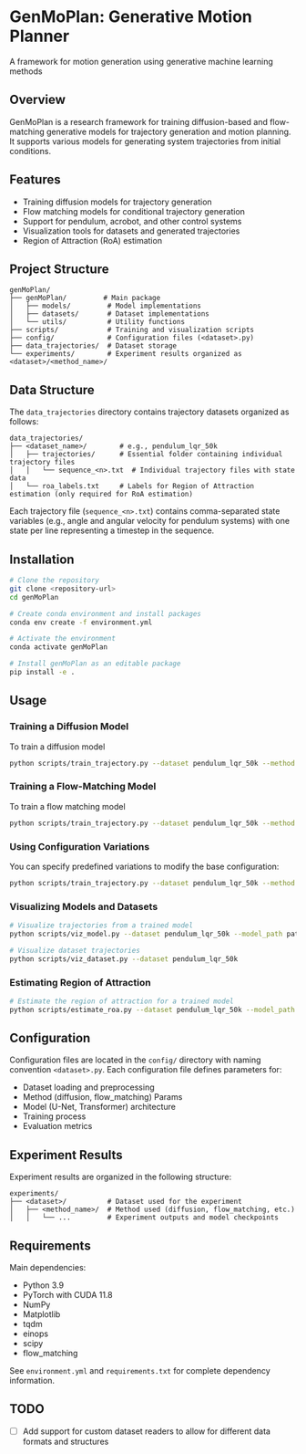 # GenMoPlan: Generative Motion Planner

A framework for motion generation using generative machine learning methods

## Overview

GenMoPlan is a research framework for training diffusion-based and flow-matching generative models for trajectory generation and motion planning. It supports various models for generating system trajectories from initial conditions.

## Features

- Training diffusion models for trajectory generation
- Flow matching models for conditional trajectory generation
- Support for pendulum, acrobot, and other control systems
- Visualization tools for datasets and generated trajectories
- Region of Attraction (RoA) estimation

## Project Structure

```
genMoPlan/
├── genMoPlan/         # Main package
│   ├── models/         # Model implementations
│   ├── datasets/       # Dataset implementations
│   └── utils/          # Utility functions
├── scripts/            # Training and visualization scripts
├── config/             # Configuration files (<dataset>.py)
├── data_trajectories/  # Dataset storage
└── experiments/        # Experiment results organized as <dataset>/<method_name>/
```

## Data Structure

The `data_trajectories` directory contains trajectory datasets organized as follows:

```
data_trajectories/
├── <dataset_name>/        # e.g., pendulum_lqr_50k
│   ├── trajectories/      # Essential folder containing individual trajectory files
│   │   └── sequence_<n>.txt  # Individual trajectory files with state data
│   └── roa_labels.txt     # Labels for Region of Attraction estimation (only required for RoA estimation)
```

Each trajectory file (`sequence_<n>.txt`) contains comma-separated state variables (e.g., angle and angular velocity for pendulum systems) with one state per line representing a timestep in the sequence.

## Installation

```bash
# Clone the repository
git clone <repository-url>
cd genMoPlan

# Create conda environment and install packages
conda env create -f environment.yml

# Activate the environment
conda activate genMoPlan

# Install genMoPlan as an editable package
pip install -e .
```

## Usage

### Training a Diffusion Model

To train a diffusion model

```bash
python scripts/train_trajectory.py --dataset pendulum_lqr_50k --method diffusion
```

### Training a Flow-Matching Model

To train a flow matching model

```bash
python scripts/train_trajectory.py --dataset pendulum_lqr_50k --method flow_matching
```


### Using Configuration Variations

You can specify predefined variations to modify the base configuration:

```bash
python scripts/train_trajectory.py --dataset pendulum_lqr_50k --method diffusion --variations fewer_steps
```

### Visualizing Models and Datasets

```bash
# Visualize trajectories from a trained model
python scripts/viz_model.py --dataset pendulum_lqr_50k --model_path path/to/model

# Visualize dataset trajectories
python scripts/viz_dataset.py --dataset pendulum_lqr_50k
```

### Estimating Region of Attraction

```bash
# Estimate the region of attraction for a trained model
python scripts/estimate_roa.py --dataset pendulum_lqr_50k --model_path path/to/model
```

## Configuration

Configuration files are located in the `config/` directory with naming convention `<dataset>.py`. Each configuration file defines parameters for:

- Dataset loading and preprocessing
- Method (diffusion, flow_matching) Params
- Model (U-Net, Transformer) architecture
- Training process
- Evaluation metrics

## Experiment Results

Experiment results are organized in the following structure:
```
experiments/
├── <dataset>/          # Dataset used for the experiment
│   ├── <method_name>/  # Method used (diffusion, flow_matching, etc.)
│   │   └── ...         # Experiment outputs and model checkpoints
```

## Requirements

Main dependencies:
- Python 3.9
- PyTorch with CUDA 11.8
- NumPy
- Matplotlib
- tqdm
- einops
- scipy
- flow_matching

See `environment.yml` and `requirements.txt` for complete dependency information.

## TODO

- [ ] Add support for custom dataset readers to allow for different data formats and structures
